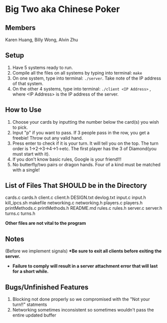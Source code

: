 # Big Two aka Chinese Poker

## Members
Karen Huang, Billy Wong, Alvin Zhu


## Setup

1. Have 5 systems ready to run.
2. Compile all the files on all systems by typing into terminal: ```make```
3. On one system, type into terminal: ```./server```. Take note of the IP address of that system.
4. On the other 4 systems, type into terminal: ```./client <IP Address>``` , where \<IP Address\> is the IP address of the server.


## How to Use

1. Choose your cards by inputting the number below the card(s) you wish to pick.
2. Input "p" if you want to pass. If 3 people pass in the row, you get a freebie! Throw out any valid hand. 
3. Press enter to check if it is your turn. It will tell you on the top. The turn order is 1->2->3->4->1->etc. The first player has the 3 of Diamond(you must start with it).
4. If you don't know basic rules, Google is your friend!!!
5. No butterfly/two pairs or dragon hands. Four of a kind must be matched with a single!

## List of Files That SHOULD be in the Directory

cards.c
cards.h
client.c
client.h
DESIGN.txt
devlog.txt
input.c
input.h
kill_ipcs.sh
makefile
networking.c
networking.h
players.c
players.h
printMethods.c
printMethods.h
README.md
rules.c
rules.h
server.c
server.h
turns.c
turns.h

<b>Other files are not vital to the program</b>


## Notes

(Before we implement signals)
<b>*Be sure to exit all clients before exiting the server.
  * Failure to comply will result in a server attachment error that will last for a short while.</b>

## Bugs/Unfinished Features
1. Blocking not done properly so we compromised with the "Not your turn!!" statments
2. Networking sometimes inconsistent so sometimes wouldn't pass the entire updated buffer